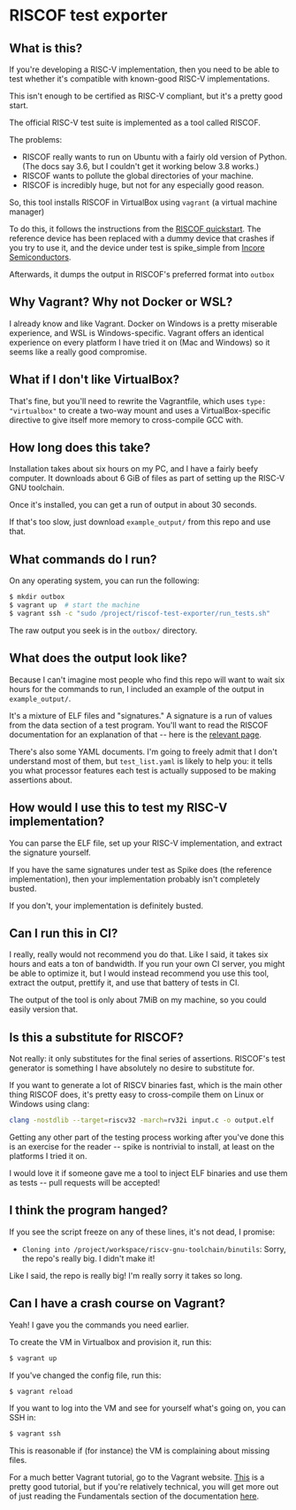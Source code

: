 # RISCOF test exporter

## What is this?

If you're developing a RISC-V implementation, then you need to be able to test whether it's compatible with known-good RISC-V implementations.

This isn't enough to be certified as RISC-V compliant, but it's a pretty good start.

The official RISC-V test suite is implemented as a tool called RISCOF.

The problems:

- RISCOF really wants to run on Ubuntu with a fairly old version of Python. (The docs say 3.6, but I couldn't get it working below 3.8 works.)
- RISCOF wants to pollute the global directories of your machine.
- RISCOF is incredibly huge, but not for any especially good reason.

So, this tool installs RISCOF in VirtualBox using `vagrant` (a virtual machine manager)

To do this, it follows the instructions from the [RISCOF quickstart](https://riscof.readthedocs.io/en/stable/installation.html). The reference device has been replaced with a dummy device that crashes if you try to use it, and the device under test is spike_simple from [Incore Semiconductors](https://gitlab.com/incoresemi/riscof-plugins/-/tree/master/spike_simple?ref_type=heads).

Afterwards, it dumps the output in RISCOF's preferred format into `outbox`

## Why Vagrant? Why not Docker or WSL?

I already know and like Vagrant. Docker on Windows is a pretty miserable experience, and WSL is Windows-specific. Vagrant offers an identical experience on every platform I have tried it on (Mac and Windows) so it seems like a really good compromise.

## What if I don't like VirtualBox?

That's fine, but you'll need to rewrite the Vagrantfile, which uses `type: "virtualbox"` to create a two-way mount and uses a VirtualBox-specific directive to give itself more memory to cross-compile GCC with.

## How long does this take?

Installation takes about six hours on my PC, and I have a fairly beefy computer. It downloads about 6 GiB of files as part of setting up the RISC-V GNU toolchain.

Once it's installed, you can get a run of output in about 30 seconds.

If that's too slow, just download `example_output/` from this repo and use that.

## What commands do I run?

On any operating system, you can run the following: 

```bash
$ mkdir outbox
$ vagrant up  # start the machine
$ vagrant ssh -c "sudo /project/riscof-test-exporter/run_tests.sh"
```

The raw output you seek is in the `outbox/` directory.

## What does the output look like?

Because I can't imagine most people who find this repo will want to wait six hours for the commands to run, I included an example of the output in `example_output/`.

It's a mixture of ELF files and "signatures." A signature is a run of values from the data section of a test program. You'll want to read the RISCOF documentation for an explanation of that -- here is the [relevant page](https://riscof.readthedocs.io/en/stable/testformat.html). 

There's also some YAML documents. I'm going to freely admit that I don't understand most of them, but `test_list.yaml` is likely to help you: it tells you what processor features each test is actually supposed to be making assertions about.

## How would I use this to test my RISC-V implementation?

You can parse the ELF file, set up your RISC-V implementation, and extract the signature yourself.

If you have the same signatures under test as Spike does (the reference implementation), then your implementation probably isn't completely busted.

If you don't, your implementation is definitely busted.

## Can I run this in CI?

I really, really would not recommend you do that. Like I said, it takes six hours and eats a ton of bandwidth. If you run your own CI server, you might be able to optimize it, but I would instead recommend you use this tool, extract the output, prettify it, and use that battery of tests in CI. 

The output of the tool is only about 7MiB on my machine, so you could easily version that.

## Is this a substitute for RISCOF?

Not really: it only substitutes for the final series of assertions. RISCOF's test generator is something I have absolutely no desire to substitute for.

If you want to generate a lot of RISCV binaries fast, which is the main other thing RISCOF does, it's pretty easy to cross-compile them on Linux or Windows using clang:

```bash
clang -nostdlib --target=riscv32 -march=rv32i input.c -o output.elf
```

Getting any other part of the testing process working after you've done this is an exercise for the reader -- spike is nontrivial to install, at least on the platforms I tried it on. 

I would love it if someone gave me a tool to inject ELF binaries and use them as tests -- pull requests will be accepted!

## I think the program hanged? 

If you see the script freeze on any of these lines, it's not dead, I promise:

- `Cloning into /project/workspace/riscv-gnu-toolchain/binutils`: Sorry, the repo's really big. I didn't make it!

Like I said, the repo is really big! I'm really sorry it takes so long.

## Can I have a crash course on Vagrant?

Yeah! I gave you the commands you need earlier.

To create the VM in Virtualbox and provision it, run this:

```bash
$ vagrant up
```

If you've changed the config file, run this:

```bash
$ vagrant reload
```

If you want to log into the VM and see for yourself what's going on, you can SSH in:

```bash
$ vagrant ssh
```

This is reasonable if (for instance) the VM is complaining about missing files.

For a much better Vagrant tutorial, go to the Vagrant website. [This](https://developer.hashicorp.com/vagrant/tutorials/getting-started) is a pretty good tutorial, but if you're relatively technical, you will get more out of just reading the Fundamentals section of the documentation [here](https://developer.hashicorp.com/vagrant/docs).